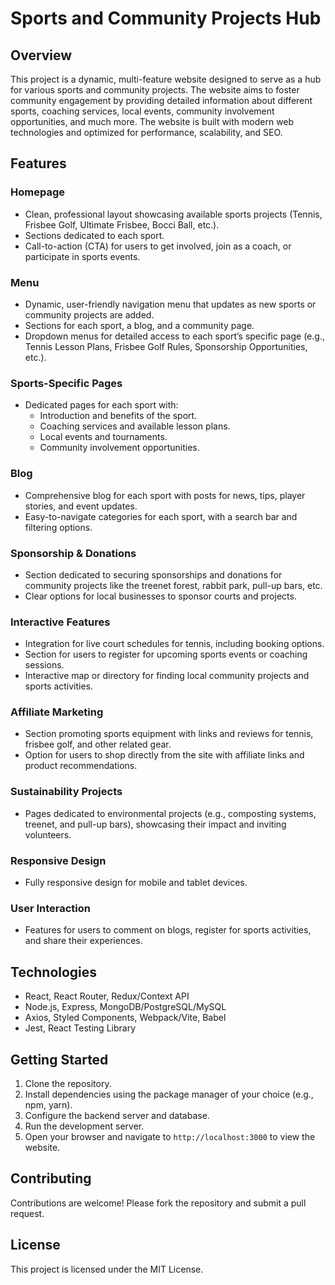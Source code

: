 # Sports and Community Projects Hub

## Overview

This project is a dynamic, multi-feature website designed to serve as a hub for various sports and community projects. The website aims to foster community engagement by providing detailed information about different sports, coaching services, local events, community involvement opportunities, and much more. The website is built with modern web technologies and optimized for performance, scalability, and SEO.

## Features

### Homepage
- Clean, professional layout showcasing available sports projects (Tennis, Frisbee Golf, Ultimate Frisbee, Bocci Ball, etc.).
- Sections dedicated to each sport.
- Call-to-action (CTA) for users to get involved, join as a coach, or participate in sports events.

### Menu
- Dynamic, user-friendly navigation menu that updates as new sports or community projects are added.
- Sections for each sport, a blog, and a community page.
- Dropdown menus for detailed access to each sport’s specific page (e.g., Tennis Lesson Plans, Frisbee Golf Rules, Sponsorship Opportunities, etc.).

### Sports-Specific Pages
- Dedicated pages for each sport with:
  - Introduction and benefits of the sport.
  - Coaching services and available lesson plans.
  - Local events and tournaments.
  - Community involvement opportunities.

### Blog
- Comprehensive blog for each sport with posts for news, tips, player stories, and event updates.
- Easy-to-navigate categories for each sport, with a search bar and filtering options.

### Sponsorship & Donations
- Section dedicated to securing sponsorships and donations for community projects like the treenet forest, rabbit park, pull-up bars, etc.
- Clear options for local businesses to sponsor courts and projects.

### Interactive Features
- Integration for live court schedules for tennis, including booking options.
- Section for users to register for upcoming sports events or coaching sessions.
- Interactive map or directory for finding local community projects and sports activities.

### Affiliate Marketing
- Section promoting sports equipment with links and reviews for tennis, frisbee golf, and other related gear.
- Option for users to shop directly from the site with affiliate links and product recommendations.

### Sustainability Projects
- Pages dedicated to environmental projects (e.g., composting systems, treenet, and pull-up bars), showcasing their impact and inviting volunteers.

### Responsive Design
- Fully responsive design for mobile and tablet devices.

### User Interaction
- Features for users to comment on blogs, register for sports activities, and share their experiences.

## Technologies
- React, React Router, Redux/Context API
- Node.js, Express, MongoDB/PostgreSQL/MySQL
- Axios, Styled Components, Webpack/Vite, Babel
- Jest, React Testing Library

## Getting Started
1. Clone the repository.
2. Install dependencies using the package manager of your choice (e.g., npm, yarn).
3. Configure the backend server and database.
4. Run the development server.
5. Open your browser and navigate to `http://localhost:3000` to view the website.

## Contributing
Contributions are welcome! Please fork the repository and submit a pull request.

## License
This project is licensed under the MIT License.